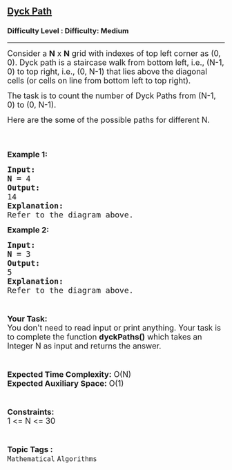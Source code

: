 <h2><a href="https://www.geeksforgeeks.org/problems/dyck-path1028/1?page=9&difficulty=Medium&status=unsolved,attempted&sortBy=accuracy">Dyck Path</a></h2><h3>Difficulty Level : Difficulty: Medium</h3><hr><div class="problems_problem_content__Xm_eO"><p><span style="font-size:18px">Consider a <strong>N</strong> x <strong>N</strong> grid with indexes of top left corner as (0, 0). Dyck path is a staircase walk from bottom left, i.e., (N-1, 0) to top right, i.e., (0, N-1) that lies above the diagonal cells (or cells on line from bottom left to top right).</span></p>

<p><span style="font-size:18px">The task is to count the number of Dyck Paths from (N-1, 0) to (0, N-1).</span></p>

<p><span style="font-size:18px">Here are the some of the possible paths for different N.</span></p>

<p><span style="font-size:18px"><img alt="" src="https://contribute.geeksforgeeks.org/wp-content/uploads/Dyck.jpg"></span></p>

<p>&nbsp;</p>

<p><span style="font-size:18px"><strong>Example 1:</strong></span></p>

<pre><span style="font-size:18px"><strong>Input:</strong></span>
<strong><span style="font-size:18px">N = </span></strong><span style="font-size:18px">4</span>
<span style="font-size:18px"><strong>Output:</strong></span>
<span style="font-size:18px">14 </span>
<span style="font-size:18px"><strong>Explanation:</strong></span>
<span style="font-size:18px">Refer to the diagram above.</span></pre>

<p><span style="font-size:18px"><strong>Example 2:</strong></span></p>

<pre><span style="font-size:18px"><strong>Input:</strong></span>
<strong><span style="font-size:18px">N = </span></strong><span style="font-size:18px">3</span>
<span style="font-size:18px"><strong>Output:</strong></span>
<span style="font-size:18px">5</span>
<span style="font-size:18px"><strong>Explanation:</strong></span>
<span style="font-size:18px">Refer to the diagram above.</span></pre>

<p>&nbsp;</p>

<p><span style="font-size:18px"><strong>Your Task:</strong><br>
You don't need to read input or print anything. Your task is to complete the function <strong>dyckPaths()</strong> which takes an Integer N as input and returns the answer.</span></p>

<p>&nbsp;</p>

<p><span style="font-size:18px"><strong>Expected Time Complexity:</strong> O(N)<br>
<strong>Expected Auxiliary Space:</strong> O(1)</span></p>

<p>&nbsp;</p>

<p><span style="font-size:18px"><strong>Constraints:</strong></span><br>
<span style="font-size:18px">1 &lt;= N &lt;= 30</span></p>
</div><br><p><span style=font-size:18px><strong>Topic Tags : </strong><br><code>Mathematical</code>&nbsp;<code>Algorithms</code>&nbsp;